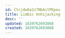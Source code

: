 ```yaml
---
id: CtcjdwOa2z7NbActPKpeu
title: Limbic Unhijacking
desc: ''
updated: 1639762693868
created: 1639762693868
---
```



